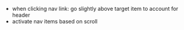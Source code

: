 - when clicking nav link: go slightly above target item to account for header
- activate nav items based on scroll
